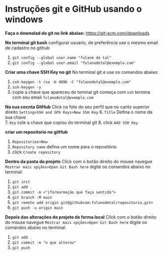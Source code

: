 # Instruções git e GitHub usando o windows

**Faça o downolad do git no link abaixo:**
https://git-scm.com/downloads




**No terminal git bash**
configurar usuario, de preferência use o mesmo email de cadastro no github  
1. `git config --global user.name "fulano de tal"`
2. `git config --global user.email "fulanodetal@exemplo.com"`

**Criar uma chave SSH Key no git**
No terminal git e use os comandos abaixo:
1. `ssh-keygen -t rsa -b 4096 -C "fulanodetal@exemplo.com"`
3. `ssh-keygen -y`
4. copie a chave que apareceu do teminal git  começa com `ssh` termina com seu email `fulanodetal@exemplo.com`

**Na sua cocnta GitHub**
Click na foto do seu perfil que no canto superior direito `Setting>SSH and GPG Keys>New SSH Key`
6. `Title` Defina o nome da sua chave  
7. `Key` cole a chave que copiou do terminal git
8. click `Add SSH Key`

**criar um repositorio no gitHub**
1. `Repositories>New`
2. `Repository name` defina um nome para o repositório
3. click `Create repository`


**Dentro da pasta do projeto**
Click com o botão direito do mouse navegue `Mostrar mais opções>Open Git Bash here` digite os comandos abaixo no terminal:
1. `git init`
2. `git add .`
3. `git commit -m <"iformarmação que faça sentido">`
4. `git branch -M main`
5. `git remote add origin git@githubcom:fulanodetal/repositorio.git>`
6. `git push -u origin main`



**Depois das alterações do projeto de forma local**
Click com o botão direito do mouse navegue `Mostrar mais opções>Open Git Bash here` digite os comandos abaixo no terminal:
1. `git add .`
2. `git commit -m "o que alterou"`
3. `git push`
